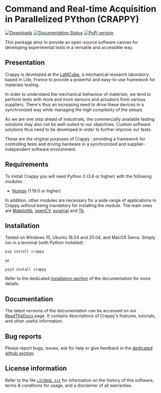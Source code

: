 Command and Real-time Acquisition in Parallelized PYthon (CRAPPY)
=================================================================

[![Downloads](https://pepy.tech/badge/crappy)](https://pepy.tech/project/crappy)
[![Documentation Status](https://readthedocs.org/projects/crappy/badge/?version=latest)](https://crappy.readthedocs.io/en/latest/?badge=latest)
[![PyPi version](https://badgen.net/pypi/v/crappy/)](https://pypi.org/project/crappy)

This package aims to provide an open-source software canvas for developing 
experimental tests in a versatile and accessible way.

Presentation
------------

Crappy is developed at the [LaMCube](https://lamcube.univ-lille.fr/), a
mechanical research laboratory based in Lille, France to provide a powerful and
easy-to-use framework for materials testing.

In order to understand the mechanical behaviour of materials, we tend to perform
tests with more and more sensors and actuators from various suppliers. There's
thus an increasing need to drive these devices in a synchronized way while
managing the high complexity of the setups.

As we are one step ahead of industrials, the commercially available testing
solutions may also not be well-suited to our objectives. Custom software
solutions thus need to be developed in order to further improve our tests.

These are the original purposes of Crappy : providing a framework for
controlling tests and driving hardware in a synchronized and
supplier-independent software environment.

Requirements
------------

To install Crappy you will need Python 3 (3.6 or higher) with the following 
modules :
- [Numpy](https://numpy.org/) (1.19.0 or higher)

In addition, other modules are necessary for a wide range of applications in Crappy 
without being mandatory for installing the module. The main ones are [Matplotlib](https://matplotlib.org/),
[openCV](https://opencv.org/), [pyserial](https://pypi.org/project/pyserial/)
and [Tk](https://docs.python.org/3/library/tkinter.html).

Installation
------------

Tested on Windows 10, Ubuntu 18.04 and 20.04, and MacOS Sierra.
Simply run in a terminal (with Python installed) :

    pip install crappy

or

    pip3 install crappy

Refer to the dedicated [installation section](https://crappy.readthedocs.io/en/latest/installation.html) 
of the documentation for more details.

Documentation
-------------

The latest versions of the documentation can be accessed on our
[ReadTheDocs](https://crappy.readthedocs.io/) page. It contains descriptions of
Crappy's features, tutorials, and other useful information.

Bug reports
-----------

Please report bugs, issues, ask for help or give feedback in the [dedicated github section](https://github.com/LaboratoireMecaniqueLille/crappy/issues).

License information
-------------------

Refer to the file [``LICENSE.txt``](https://github.com/LaboratoireMecaniqueLille/crappy/blob/master/LICENSE) 
for information on the history of this software, terms & conditions for usage, 
and a disclaimer of all warranties.

